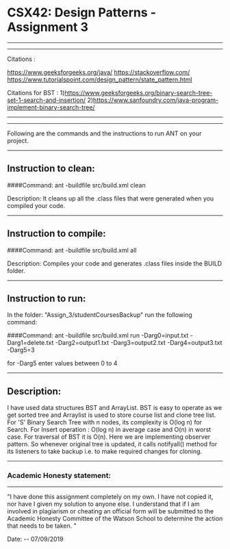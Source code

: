 # CSX42: Design Patterns - Assignment 3


-----------------------------------------------------------------------
-----------------------------------------------------------------------
Citations :

https://www.geeksforgeeks.org/java/
https://stackoverflow.com/
https://www.tutorialspoint.com/design_pattern/state_pattern.html

Citations for BST :
1)https://www.geeksforgeeks.org/binary-search-tree-set-1-search-and-insertion/
2)https://www.sanfoundry.com/java-program-implement-binary-search-tree/

-----------------------------------------------------------------------
-----------------------------------------------------------------------
Following are the commands and the instructions to run ANT on your project.

-----------------------------------------------------------------------
## Instruction to clean:

####Command: ant -buildfile src/build.xml clean

Description: It cleans up all the .class files that were generated when you
compiled your code.

-----------------------------------------------------------------------
## Instruction to compile:

####Command: ant -buildfile src/build.xml all

Description: Compiles your code and generates .class files inside the BUILD folder.

-----------------------------------------------------------------------
## Instruction to run:

In the folder: "Assign_3/studentCoursesBackup" run the following command:

####Command: ant -buildfile src/build.xml run -Darg0=input.txt -Darg1=delete.txt -Darg2=output1.txt -Darg3=output2.txt -Darg4=output3.txt -Darg5=3

for -Darg5 enter values between 0 to 4

-----------------------------------------------------------------------
## Description:

I have used data structures BST and ArrayList.
BST is easy to operate as we get sorted tree and Arraylist is used to store course list and clone tree list.
For 'S' Binary Search Tree with n nodes, its complexity is O(log n) for Search.
For Insert operation : O(log n) in average case and O(n) in worst case.
For traversal of BST it is O(n).
Here we are implementing observer pattern.
So whenever original tree is updated, it calls notifyall() method for its listeners to take backup i.e. to make required changes for cloning.


-----------------------------------------------------------------------
### Academic Honesty statement:
-----------------------------------------------------------------------

"I have done this assignment completely on my own. I have not copied
it, nor have I given my solution to anyone else. I understand that if
I am involved in plagiarism or cheating an official form will be
submitted to the Academic Honesty Committee of the Watson School to
determine the action that needs to be taken. "

Date: -- 07/09/2019
